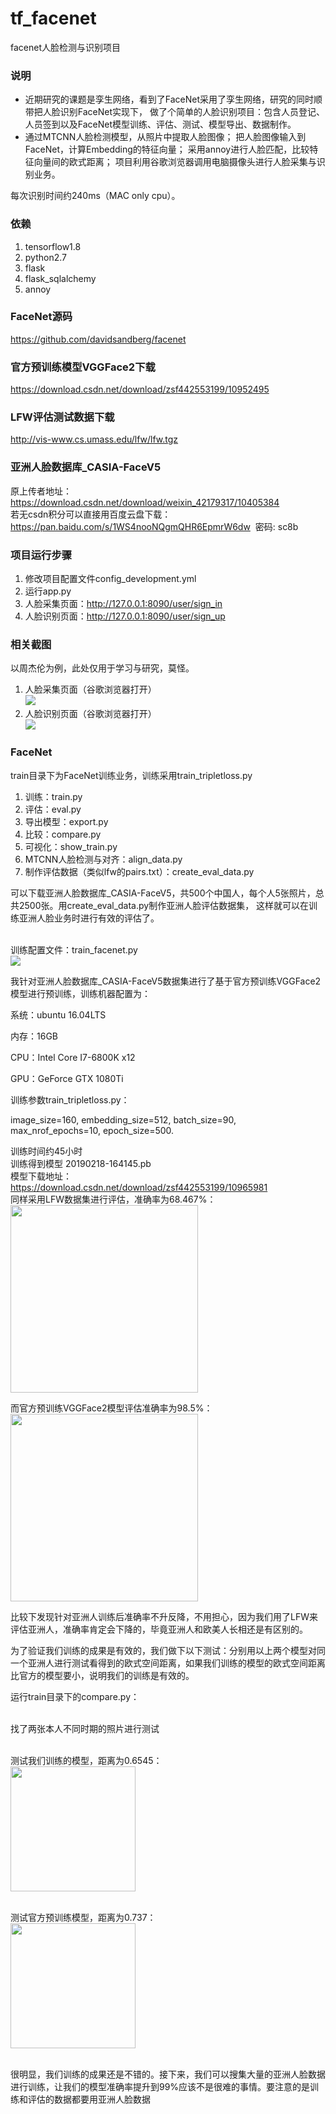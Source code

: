 # tf_facenet
facenet人脸检测与识别项目


### 说明
* 近期研究的课题是孪生网络，看到了FaceNet采用了孪生网络，研究的同时顺带把人脸识别FaceNet实现下，
做了个简单的人脸识别项目：包含人员登记、人员签到以及FaceNet模型训练、评估、测试、模型导出、数据制作。
* 通过MTCNN人脸检测模型，从照片中提取人脸图像；
把人脸图像输入到FaceNet，计算Embedding的特征向量；
采用annoy进行人脸匹配，比较特征向量间的欧式距离；
项目利用谷歌浏览器调用电脑摄像头进行人脸采集与识别业务。

每次识别时间约240ms（MAC only cpu）。

### 依赖
1. tensorflow1.8
2. python2.7
3. flask
4. flask_sqlalchemy
5. annoy

### FaceNet源码
https://github.com/davidsandberg/facenet

### 官方预训练模型VGGFace2下载
https://download.csdn.net/download/zsf442553199/10952495

### LFW评估测试数据下载
http://vis-www.cs.umass.edu/lfw/lfw.tgz

### 亚洲人脸数据库_CASIA-FaceV5
原上传者地址：https://download.csdn.net/download/weixin_42179317/10405384
<br>若无csdn积分可以直接用百度云盘下载：
<br>https://pan.baidu.com/s/1WS4nooNQgmQHR6EpmrW6dw  密码: sc8b

### 项目运行步骤
1. 修改项目配置文件config_development.yml
2. 运行app.py
3. 人脸采集页面：http://127.0.0.1:8090/user/sign_in
4. 人脸识别页面：http://127.0.0.1:8090/user/sign_up

### 相关截图
以周杰伦为例，此处仅用于学习与研究，莫怪。
1. 人脸采集页面（谷歌浏览器打开）
<br><img src="https://github.com/MrZhousf/tf_facenet/blob/master/pic/1.png?raw=true"/>
2. 人脸识别页面（谷歌浏览器打开）
<br><img src="https://github.com/MrZhousf/tf_facenet/blob/master/pic/2.png?raw=true" />

### FaceNet
train目录下为FaceNet训练业务，训练采用train_tripletloss.py
1. 训练：train.py
2. 评估：eval.py
3. 导出模型：export.py
4. 比较：compare.py
5. 可视化：show_train.py
6. MTCNN人脸检测与对齐：align_data.py
7. 制作评估数据（类似lfw的pairs.txt）：create_eval_data.py

可以下载亚洲人脸数据库_CASIA-FaceV5，共500个中国人，每个人5张照片，总共2500张。用create_eval_data.py制作亚洲人脸评估数据集，
这样就可以在训练亚洲人脸业务时进行有效的评估了。

<br>训练配置文件：train_facenet.py
<br><img src="https://github.com/MrZhousf/tf_facenet/blob/master/pic/3.png?raw=true"/>

我针对亚洲人脸数据库_CASIA-FaceV5数据集进行了基于官方预训练VGGFace2模型进行预训练，训练机器配置为：

系统：ubuntu 16.04LTS

内存：16GB

CPU：Intel Core I7-6800K x12

GPU：GeForce GTX 1080Ti

训练参数train_tripletloss.py：

image_size=160, embedding_size=512, batch_size=90, max_nrof_epochs=10, epoch_size=500.

训练时间约45小时<br>
训练得到模型 20190218-164145.pb<br>
模型下载地址：https://download.csdn.net/download/zsf442553199/10965981
<br>
同样采用LFW数据集进行评估，准确率为68.467%：
<br><img src="https://github.com/MrZhousf/tf_facenet/blob/master/pic/4.jpeg?raw=true" width="300"/>

而官方预训练VGGFace2模型评估准确率为98.5%：
<br><img src="https://github.com/MrZhousf/tf_facenet/blob/master/pic/5.jpeg?raw=true" width="300"/>

比较下发现针对亚洲人训练后准确率不升反降，不用担心，因为我们用了LFW来评估亚洲人，准确率肯定会下降的，毕竟亚洲人和欧美人长相还是有区别的。

为了验证我们训练的成果是有效的，我们做下以下测试：分别用以上两个模型对同一个亚洲人进行测试看得到的欧式空间距离，如果我们训练的模型的欧式空间距离比官方的模型要小，说明我们的训练是有效的。

运行train目录下的compare.py：

<br>找了两张本人不同时期的照片进行测试

<br>测试我们训练的模型，距离为0.6545：
<br><img src="https://github.com/MrZhousf/tf_facenet/blob/master/pic/8.jpeg?raw=true" width="200"/>

<br>测试官方预训练模型，距离为0.737：
<br><img src="https://github.com/MrZhousf/tf_facenet/blob/master/pic/9.jpeg?raw=true" width="200"/>

<br>很明显，我们训练的成果还是不错的。接下来，我们可以搜集大量的亚洲人脸数据进行训练，让我们的模型准确率提升到99%应该不是很难的事情。要注意的是训练和评估的数据都要用亚洲人脸数据